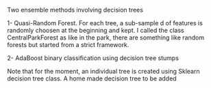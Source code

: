 Two ensemble methods involving decision trees

1- Quasi-Random Forest. For each tree, a sub-sample d of features is randomly choosen at the beginning and kept. I called the      class CentralParkForest as like in the park, there are something like random forests but started from a strict framework.

2- AdaBoost binary classification using decision tree stumps

Note that for the moment, an individual tree is created using Sklearn decision tree class. A home made decision tree to be added
